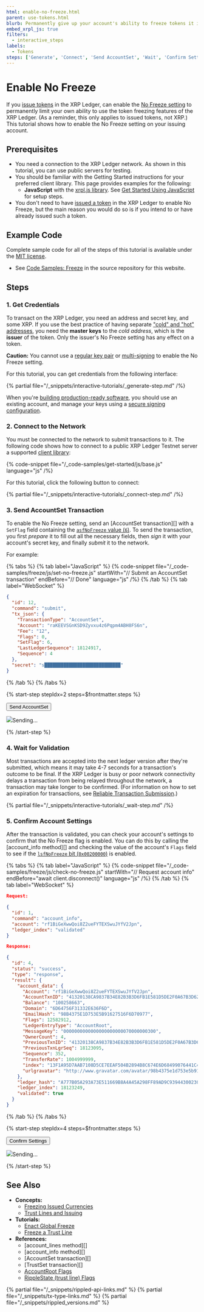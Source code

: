 ```yaml
---
html: enable-no-freeze.html
parent: use-tokens.html
blurb: Permanently give up your account's ability to freeze tokens it issues.
embed_xrpl_js: true
filters:
  - interactive_steps
labels:
  - Tokens
steps: ['Generate', 'Connect', 'Send AccountSet', 'Wait', 'Confirm Settings']
---
```


# Enable No Freeze

If you [issue tokens](issued-currencies.html) in the XRP Ledger, can enable the [No Freeze setting](freezes.html#no-freeze) to permanently limit your own ability to use the token freezing features of the XRP Ledger. (As a reminder, this only applies to issued tokens, not XRP.) This tutorial shows how to enable the No Freeze setting on your issuing account.

## Prerequisites

- You need a connection to the XRP Ledger network. As shown in this tutorial, you can use public servers for testing.
- You should be familiar with the Getting Started instructions for your preferred client library. This page provides examples for the following:
  - **JavaScript** with the [xrpl.js library](https://github.com/XRPLF/xrpl.js/). See [Get Started Using JavaScript](get-started-using-javascript.html) for setup steps.
- You don't need to have [issued a token](issue-a-fungible-token.html) in the XRP Ledger to enable No Freeze, but the main reason you would do so is if you intend to or have already issued such a token.

<!-- Source for this specific tutorial's interactive bits: -->
<script type="application/javascript" src="/js/interactive-tutorial.js"></script>
<script type="application/javascript" src="/js/tutorials/enable-no-freeze.js"></script>

## Example Code

Complete sample code for all of the steps of this tutorial is available under the [MIT license](https://github.com/XRPLF/xrpl-dev-portal/blob/master/LICENSE).

- See [Code Samples: Freeze](https://github.com/XRPLF/xrpl-dev-portal/tree/master/content/_code-samples/freeze/) in the source repository for this website.

## Steps

### 1. Get Credentials

To transact on the XRP Ledger, you need an address and secret key, and some XRP. If you use the best practice of having separate ["cold" and "hot" addresses](account-types.html), you need the **master keys** to the _cold address_, which is the **issuer** of the token. Only the issuer's No Freeze setting has any effect on a token.

**Caution:** You cannot use a [regular key pair](cryptographic-keys.html) or [multi-signing](multi-signing.html) to enable the No Freeze setting.

For this tutorial, you can get credentials from the following interface:

{% partial file="/_snippets/interactive-tutorials/_generate-step.md" /%}

When you're [building production-ready software](production-readiness.html), you should use an existing account, and manage your keys using a [secure signing configuration](secure-signing.html).

### 2. Connect to the Network

You must be connected to the network to submit transactions to it. The following code shows how to connect to a public XRP Ledger Testnet server a supported [client library](client-libraries.html):

{% code-snippet file="/_code-samples/get-started/js/base.js" language="js" /%}

For this tutorial, click the following button to connect:

{% partial file="/_snippets/interactive-tutorials/_connect-step.md" /%}

### 3. Send AccountSet Transaction

To enable the No Freeze setting, send an [AccountSet transaction][] with a `SetFlag` field containing the [`asfNoFreeze` value (`6`)](accountset.html#accountset-flags). To send the transaction, you first _prepare_ it to fill out all the necessary fields, then _sign_ it with your account's secret key, and finally _submit_ it to the network.

For example:

{% tabs %}
{% tab label="JavaScript" %}
{% code-snippet file="/_code-samples/freeze/js/set-no-freeze.js" startWith="// Submit an AccountSet transaction" endBefore="// Done" language="js" /%}
{% /tab %}
{% tab label="WebSocket" %}
```json
{
  "id": 12,
  "command": "submit",
  "tx_json": {
    "TransactionType": "AccountSet",
    "Account": "raKEEVSGnKSD9Zyvxu4z6Pqpm4ABH8FS6n",
    "Fee": "12",
    "Flags": 0,
    "SetFlag": 6,
    "LastLedgerSequence": 18124917,
    "Sequence": 4
  },
  "secret": "s████████████████████████████"
}
```
{% /tab %}
{% /tabs %}

{% start-step stepIdx=2 steps=$frontmatter.steps %}

<button id="send-accountset" class="btn btn-primary previous-steps-required" data-wait-step-name="Wait">Send AccountSet</button>
<div class="loader collapse"><img class="throbber" src="/img/xrp-loader-96.png">Sending...</div>
<div class="output-area"></div>

{% /start-step %}

### 4. Wait for Validation

Most transactions are accepted into the next ledger version after they're submitted, which means it may take 4-7 seconds for a transaction's outcome to be final. If the XRP Ledger is busy or poor network connectivity delays a transaction from being relayed throughout the network, a transaction may take longer to be confirmed. (For information on how to set an expiration for transactions, see [Reliable Transaction Submission](reliable-transaction-submission.html).)

{% partial file="/_snippets/interactive-tutorials/_wait-step.md" /%}

### 5. Confirm Account Settings

After the transaction is validated, you can check your account's settings to confirm that the No Freeze flag is enabled. You can do this by calling the [account_info method][] and checking the value of the account's `Flags` field to see if the [`lsfNoFreeze` bit (`0x00200000`)](accountroot.html#accountroot-flags) is enabled.

{% tabs %}
{% tab label="JavaScript" %}
{% code-snippet file="/_code-samples/freeze/js/check-no-freeze.js" startWith="// Request account info" endBefore="await client.disconnect()" language="js" /%}
{% /tab %}
{% tab label="WebSocket" %}
```json
Request:

{
  "id": 1,
  "command": "account_info",
  "account": "rf1BiGeXwwQoi8Z2ueFYTEXSwuJYfV2Jpn",
  "ledger_index": "validated"
}

Response:

{
  "id": 4,
  "status": "success",
  "type": "response",
  "result": {
    "account_data": {
      "Account": "rf1BiGeXwwQoi8Z2ueFYTEXSwuJYfV2Jpn",
      "AccountTxnID": "41320138CA9837B34E82B3B3D6FB1E581D5DE2F0A67B3D62B5B8A8C9C8D970D0",
      "Balance": "100258663",
      "Domain": "6D64756F31332E636F6D",
      "EmailHash": "98B4375E1D753E5B91627516F6D70977",
      "Flags": 12582912,
      "LedgerEntryType": "AccountRoot",
      "MessageKey": "0000000000000000000000070000000300",
      "OwnerCount": 4,
      "PreviousTxnID": "41320138CA9837B34E82B3B3D6FB1E581D5DE2F0A67B3D62B5B8A8C9C8D970D0",
      "PreviousTxnLgrSeq": 18123095,
      "Sequence": 352,
      "TransferRate": 1004999999,
      "index": "13F1A95D7AAB7108D5CE7EEAF504B2894B8C674E6D68499076441C4837282BF8",
      "urlgravatar": "http://www.gravatar.com/avatar/98b4375e1d753e5b91627516f6d70977"
    },
    "ledger_hash": "A777B05A293A73E511669B8A4A45A298FF89AD9C9394430023008DB4A6E7FDD5",
    "ledger_index": 18123249,
    "validated": true
  }
}
```
{% /tab %}
{% /tabs %}


{% start-step stepIdx=4 steps=$frontmatter.steps %}

<button id="confirm-settings" class="btn btn-primary previous-steps-required" data-wait-step-name="Wait">Confirm Settings</button>

<div class="loader collapse"><img class="throbber" src="/img/xrp-loader-96.png">Sending...</div>
<div class="output-area"></div>

{% /start-step %}

## See Also

- **Concepts:**
  - [Freezing Issued Currencies](freezes.html)
  - [Trust Lines and Issuing](trust-lines-and-issuing.html)
- **Tutorials:**
  - [Enact Global Freeze](enact-global-freeze.html)
  - [Freeze a Trust Line](freeze-a-trust-line.html)
- **References:**
  - [account_lines method][]
  - [account_info method][]
  - [AccountSet transaction][]
  - [TrustSet transaction][]
  - [AccountRoot Flags](accountroot.html#accountroot-flags)
  - [RippleState (trust line) Flags](ripplestate.html#ripplestate-flags)

<!--{# common link defs #}-->

{% partial file="/_snippets/rippled-api-links.md" %}
{% partial file="/_snippets/tx-type-links.md" %}
{% partial file="/_snippets/rippled_versions.md" %}
